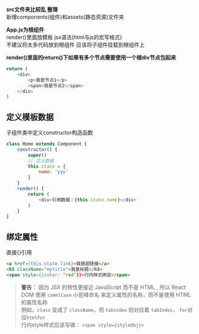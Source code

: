 **src文件夹比较乱 整理**  
新增components(组件)和assets(静态资源)文件夹

**App.js为根组件**  
render()里面放模板 jsx语法(html与js的宏写格式)  
不建议将太多代码放到根组件 应该将子组件挂载到根组件上

**render()里面的return()下如果有多个节点需要使用一个根div节点包起来**
```javascript
return (
    <div>
        <p>我是节点1</p>
        <span>我是节点2</span>
    </div>
)
```

## 定义模板数据
子组件类中定义constructor构造函数
```javascript
class Home extends Component {
    constructor() {
        super()
        // 定义数据
        this.state = {
            name: 'yyy'
        }
    }
    render() {
        return (
            <div>引用数据：{this.state.name}</div>
        )
    }
}
```

## 绑定属性
直接{}引用

```html
<a href={this.state.link}>我是超链接</a>
<h3 className="mytitle">我是标题</h3>
<span style={{color: 'red'}}>行内样式绑定</span>
```

> **警告：**
> 因为 JSX 的特性更接近 JavaScript 而不是 HTML , 所以 React DOM 使用 `camelCase` 小驼峰命名 来定义属性的名称，而不是使用 HTML 的属性名称  
> 例如，`class` 变成了 `className`，而 `tabindex` 则对应着 `tabIndex`， `for`对应`htmlFor`  
> 行内style样式应该写做： `<span style={styleObj}>`